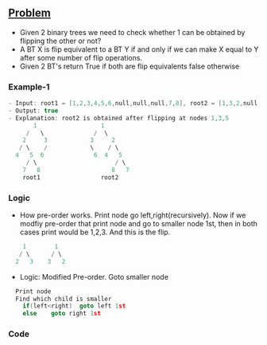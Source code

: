 ## [Problem](https://leetcode.com/problems/flip-equivalent-binary-trees/)
- Given 2 binary trees we need to check whether 1 can be obtained by flipping the other or not?
- A BT X is flip equivalent to a BT Y if and only if we can make X equal to Y after some number of flip operations.
- Given 2 BT's return True if both are flip equivalents false otherwise

### Example-1
```c
- Input: root1 = [1,2,3,4,5,6,null,null,null,7,8], root2 = [1,3,2,null,6,4,5,null,null,null,null,8,7]
- Output: true
- Explanation: root2 is obtained after flipping at nodes 1,3,5
       1                  1                   
     /   \              /  \
    2     3            3     2
   / \    /            \    / \
  4   5  6              6  4   5
     / \                      / \
    7   8                    8   7
    root1                 root2
```

### Logic
- How pre-order works. Print node go left,right(recursively). Now if we modfiy pre-order that print node and go to smaller node 1st, then in both cases print would be 1,2,3. And this is the flip.
```c++
    1        1
   / \      / \
  2   3    3   2
```  
- Logic: Modified Pre-order. Goto smaller node
```c++
  Print node
  Find which child is smaller
    if(left<right)  goto left 1st
    else    goto right 1st
```

### Code
```c++
```
